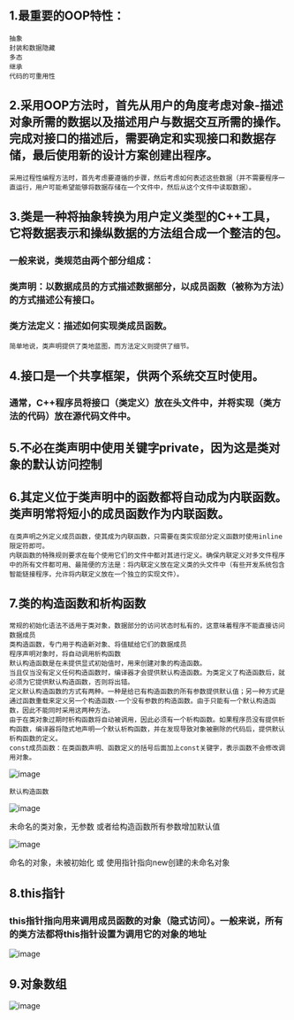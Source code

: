 ## 1.最重要的OOP特性：
    抽象
    封装和数据隐藏
    多态
    继承
    代码的可重用性
## 2.采用OOP方法时，首先从用户的角度考虑对象-描述对象所需的数据以及描述用户与数据交互所需的操作。完成对接口的描述后，需要确定和实现接口和数据存储，最后使用新的设计方案创建出程序。
    采用过程性编程方法时，首先考虑要遵循的步骤，然后考虑如何表述这些数据（并不需要程序一直运行，用户可能希望能够将数据存储在一个文件中，然后从这个文件中读取数据）。
## 3.类是一种将抽象转换为用户定义类型的C++工具，它将数据表示和操纵数据的方法组合成一个整洁的包。
### 一般来说，类规范由两个部分组成：
### 类声明：以数据成员的方式描述数据部分，以成员函数（被称为方法）的方式描述公有接口。
### 类方法定义：描述如何实现类成员函数。  
    简单地说，类声明提供了类地蓝图，而方法定义则提供了细节。
## 4.接口是一个共享框架，供两个系统交互时使用。
### 通常，C++程序员将接口（类定义）放在头文件中，并将实现（类方法的代码）放在源代码文件中。
## 5.不必在类声明中使用关键字private，因为这是类对象的默认访问控制
## 6.其定义位于类声明中的函数都将自动成为内联函数。类声明常将短小的成员函数作为内联函数。
    在类声明之外定义成员函数，使其成为内联函数，只需要在类实现部分定义函数时使用inline限定符即可。
    内联函数的特殊规则要求在每个使用它们的文件中都对其进行定义。确保内联定义对多文件程序中的所有文件都可用、最简便的方法是：将内联定义放在定义类的头文件中（有些开发系统包含智能链接程序，允许将内联定义放在一个独立的实现文件）。
## 7.类的构造函数和析构函数
    常规的初始化语法不适用于类对象，数据部分的访问状态时私有的，这意味着程序不能直接访问数据成员
    类构造函数，专门用于构造新对象、将值赋给它们的数据成员
    程序声明对象时，将自动调用析构函数
    默认构造函数是在未提供显式初始值时，用来创建对象的构造函数。
    当且仅当没有定义任何构造函数时，编译器才会提供默认构造函数。为类定义了构造函数后，就必须为它提供默认构造函数，否则将出错。
    定义默认构造函数的方式有两种。一种是给已有构造函数的所有参数提供默认值；另一种方式是通过函数重载来定义另一个构造函数-一个没有参数的构造函数。由于只能有一个默认构造函数，因此不能同时采用这两种方法。
    由于在类对象过期时析构函数将自动被调用，因此必须有一个析构函数。如果程序员没有提供析构函数，编译器将隐式地声明一个默认析构函数，并在发现导致对象被删除的代码后，提供默认析构函数的定义。
    const成员函数：在类函数声明、函数定义的括号后面加上const关键字，表示函数不会修改调用对象。
![image](https://github.com/liam1992-web/cpp_study_notes/assets/61104738/e7dbf0de-2427-48f3-a479-05b47a4b8d92)
    
    默认构造函数
![image](https://github.com/liam1992-web/cpp_study_notes/assets/61104738/76dba546-931f-48b5-b6f2-b54983910a05)

未命名的类对象，无参数
或者给构造函数所有参数增加默认值

![image](https://github.com/liam1992-web/cpp_study_notes/assets/61104738/174339d6-e666-4d75-a3b4-727205bac150)

命名的对象，未被初始化 或 使用指针指向new创建的未命名对象

 ## 8.this指针
 ### this指针指向用来调用成员函数的对象（隐式访问）。一般来说，所有的类方法都将this指针设置为调用它的对象的地址
 ![image](https://github.com/liam1992-web/cpp_study_notes/assets/61104738/dc73f75a-5998-4f1c-9c79-9f1de054b012)

## 9.对象数组
![image](https://github.com/liam1992-web/cpp_study_notes/assets/61104738/b877d7ff-6031-40d6-8c14-e7765fca24e4)
